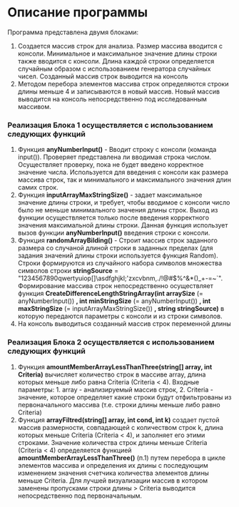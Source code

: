 # Описание программы
Программа представлена двумя блоками:
1. Создается массив строк для анализа. Размер массива вводится с консоли. Минимальное и максимальное значение длины строки также вводится с консоли. Длина каждой строки определяется случайным образом с использованием генератора случайных чисел. Созданный массив строк выводится на консоль
2. Методом перебора элементов массива строк определяются строки длины меньше 4 и записываются в новый массив. Новый массив выводится на консоль непосредственно под исследованным массивом.

### Реализация Блока 1 осуществляется с использованием следующих функций
1. Функция **anyNumberInput()** - Вводит строку с консоли (команда input()). Проверяет представлена ли вводимая строка числом. Осуществляет проверку, пока не будет введено корректное значение числа. Используется для введения с консоли как размера массива строк, так и минимального и максимального значения длин самих строк.
2. Функция **inputArrayMaxStringSize()** - задает максимальное значение длины строки, и требует, чтобы вводимое с консоли число было не меньше минимального значения длины строк. Выход из функции осуществляется только после введения корректного значения максимальной длины строки. Данная функция использует вызов функции **anyNumberInput()** введения строки с консоли. 
3. Функция **randomArrayBilding()** - Строит  массив строк заданного размера со случаной длиной строки в заданных пределах (для задания значений длины строки используется функция Random). Строки формируются из случайного набора символов множества символов строки **stringSource** = "1234567890qwertyuiop[]\asdfghjkl;'zxcvbnm,./!@#$%^&*()_+-=~`". Формирование массива строк непосредственно осуществляет функция **CreateDifferenceLengthStringArray(int arraySize**
(= anyNumberInput())
**, int minStringSize**
(= anyNumberInput())
**, int maxStringSize**
(= inputArrayMaxStringSize())
**, string stringSource)** в которую передаются параметры с консоли и из строки символов.
4. На консоль выводиться созданный массив строк переменной длины

### Реализация Блока 2 осуществляется с использованием следующих функций
1. Функция **amountMemberArrayLessThanThree(string[] array, int Criteria)** вычисляет количество строк в массиве array, длина которых меньше либо равна Criteria (Criteria < 4). Входные параметры: 1. array - анализируемый массив строк, 2. Criteria - значение, которое определяет какие строки будут отфильтрованы из первоначального массива (т.е. строки длины меньше либо равно Criteria)
2. Функция **arrayFiltred(string[] array, int cond, int k)** создает пустой массив размерности, совпадающей с количеством строк k, длина которых меньше Criteria (Criteria < 4), и заполняет его этими строками. 
Значение количества строк длины меньше Criteria (Criteria < 4) определяется функцией **amountMemberArrayLessThanThree()** (п.1) путем перебора в цикле элементов массива и определения их длины с последующим изменением значения счетчика количества элементов длины меньше Criteria.
Для лучшей визуализации массив в котором заменены пропусками строки длины > Criteria выводится непосредственно под первоначальным. 
